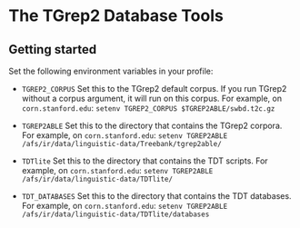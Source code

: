 # The TGrep2 Database Tools

## Getting started

Set the following environment variables in your profile:

- `TGREP2_CORPUS` Set this to the TGrep2 default corpus. If you run TGrep2 without a corpus argument, it will run on this corpus. For example, on `corn.stanford.edu`:
`setenv TGREP2_CORPUS $TGREP2ABLE/swbd.t2c.gz`

- `TGREP2ABLE` Set this to the directory that contains the TGrep2 corpora. For example, on `corn.stanford.edu`:
`setenv TGREP2ABLE /afs/ir/data/linguistic-data/Treebank/tgrep2able/`

- `TDTlite` Set this to the directory that contains the TDT scripts. For example, on `corn.stanford.edu`:
`setenv TGREP2ABLE /afs/ir/data/linguistic-data/TDTlite/`

- `TDT_DATABASES` Set this to the directory that contains the TDT databases. For example, on `corn.stanford.edu`:
`setenv TGREP2ABLE /afs/ir/data/linguistic-data/TDTlite/databases`
